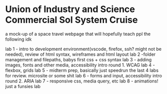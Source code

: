 # Union of Industry and Science Commercial Sol System Cruise

a mock-up of a space travel webpage that will hopefully teach ppl the following idk

lab 1 - intro to development environment(vscode, firefox, ssh? might not be needed), review of html syntax, wireframes and html layout
lab 2 -folder management and filepaths, babys first css + css syntax
lab 3 - adding images, fonts and other media, accessibility intro round 1. WCAG
lab 4 - flexbox, grids
lab 5 - midterm prep, basically just speedrun the last 4 labs for review. microsite or some shit 
lab 6 - forms and input, accessibility intro round 2. ARIA
lab 7 - responsive css, media query, etc
lab 8 - animations! just a funsies lab
